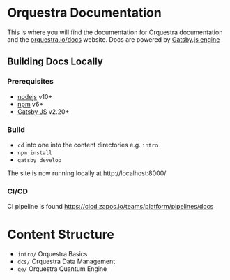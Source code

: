 # Orquestra Documentation

This is where you will find the documentation for Orquestra documentation and the [orquestra.io/docs](http://orquestra.io/docs/) website. Docs are powered by [Gatsby.js engine](https://www.gatsbyjs.org/)

## Building Docs Locally

### Prerequisites

* [nodejs](https://nodejs.org) v10+
* [npm](https://www.npmjs.com) v6+
* [Gatsby JS](https://www.gatsbyjs.org) v2.20+

### Build

* `cd` into one into the content directories e.g. `intro`
* `npm install`
* `gatsby develop`

The site is now running locally at http://localhost:8000/ 

### CI/CD
CI pipeline is found https://cicd.zapos.io/teams/platform/pipelines/docs

# Content Structure

* `intro/` Orquestra Basics
* `dcs/` Orquestra Data Management
* `qe/` Orquestra Quantum Engine
